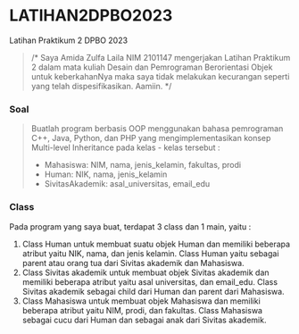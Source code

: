 # LATIHAN2DPBO2023
Latihan Praktikum 2 DPBO 2023

>/* Saya Amida Zulfa Laila NIM 2101147 mengerjakan Latihan Praktikum 2
dalam mata kuliah Desain dan Pemrograman Berorientasi Objek untuk keberkahanNya maka
saya tidak melakukan kecurangan seperti yang telah dispesifikasikan.
Aamiin. */

### Soal
> Buatlah program berbasis OOP menggunakan bahasa pemrograman C++, Java, Python, dan PHP yang mengimplementasikan konsep Multi-level Inheritance  pada kelas - kelas tersebut :
> - Mahasiswa: NIM, nama, jenis_kelamin, fakultas, prodi
> - Human: NIK, nama, jenis_kelamin
> - SivitasAkademik: asal_universitas, email_edu

### Class
Pada program yang saya buat, terdapat 3 class dan 1 main, yaitu :
1. Class Human untuk membuat suatu objek Human dan memiliki beberapa atribut yaitu NIK, nama, dan jenis kelamin. Class Human yaitu sebagai parent atau orang tua dari Sivitas akademik dan Mahasiswa.
2. Class Sivitas akademik untuk membuat objek Sivitas akademik dan memiliki beberapa atribut yaitu asal universitas, dan email_edu. Class Sivitas akademik sebagai child dari Human dan parent dari Mahasiswa.
3. Class Mahasiswa untuk membuat objek Mahasiswa dan memiliki beberapa atribut yaitu NIM, prodi, dan fakultas. Class Mahasiswa sebagai cucu dari Human dan sebagai anak dari Sivitas akademik.

### 
